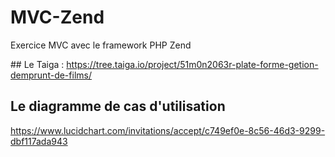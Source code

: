 # MVC-Zend
Exercice MVC avec le framework PHP Zend


## Le Taiga :
https://tree.taiga.io/project/51m0n2063r-plate-forme-getion-demprunt-de-films/

## Le diagramme de cas d'utilisation
https://www.lucidchart.com/invitations/accept/c749ef0e-8c56-46d3-9299-dbf117ada943
